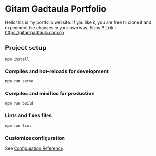 # Gitam Gadtaula Portfolio
Hello this is my portfolio website. If you like it, you are free to clone it and experiment the changes in your own way. Enjoy !!
Link : https://gitamgadtaula.com.np

## Project setup
```
npm install
```

### Compiles and hot-reloads for development
```
npm run serve
```

### Compiles and minifies for production
```
npm run build
```

### Lints and fixes files
```
npm run lint
```

### Customize configuration
See [Configuration Reference](https://cli.vuejs.org/config/).
